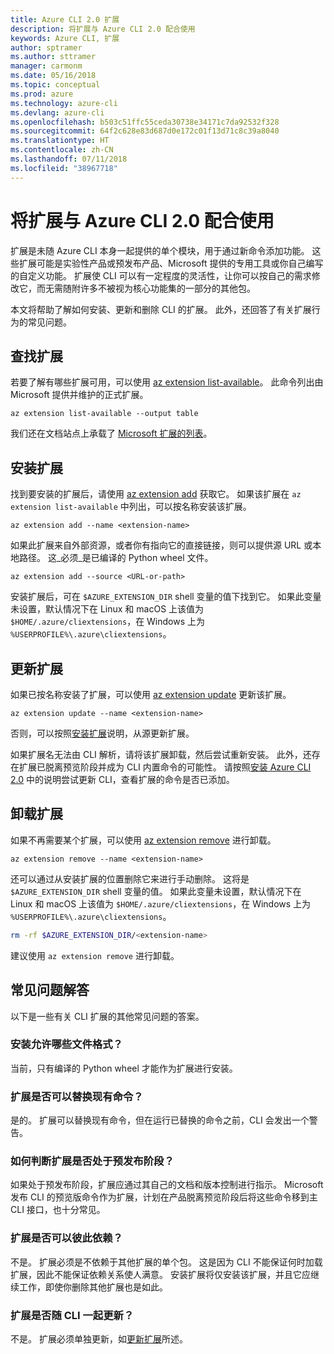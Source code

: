 ```yaml
---
title: Azure CLI 2.0 扩展
description: 将扩展与 Azure CLI 2.0 配合使用
keywords: Azure CLI, 扩展
author: sptramer
ms.author: sttramer
manager: carmonm
ms.date: 05/16/2018
ms.topic: conceptual
ms.prod: azure
ms.technology: azure-cli
ms.devlang: azure-cli
ms.openlocfilehash: b503c51ffc55ceda30738e34171c7da92532f328
ms.sourcegitcommit: 64f2c628e83d687d0e172c01f13d71c8c39a8040
ms.translationtype: HT
ms.contentlocale: zh-CN
ms.lasthandoff: 07/11/2018
ms.locfileid: "38967718"
---
```

# <a name="using-extensions-with-the-azure-cli-20"></a>将扩展与 Azure CLI 2.0 配合使用

扩展是未随 Azure CLI 本身一起提供的单个模块，用于通过新命令添加功能。 这些扩展可能是实验性产品或预发布产品、Microsoft 提供的专用工具或你自己编写的自定义功能。 扩展使 CLI 可以有一定程度的灵活性，让你可以按自己的需求修改它，而无需随附许多不被视为核心功能集的一部分的其他包。

本文将帮助了解如何安装、更新和删除 CLI 的扩展。 此外，还回答了有关扩展行为的常见问题。

## <a name="find-extensions"></a>查找扩展

若要了解有哪些扩展可用，可以使用 [az extension list-available](/cli/azure/extension#az-extension-list-available)。 此命令列出由 Microsoft 提供并维护的正式扩展。

```azurecli-interactive
az extension list-available --output table
```

我们还在文档站点上承载了 [Microsoft 扩展的列表](azure-cli-extensions-list.md)。

## <a name="install-extensions"></a>安装扩展

找到要安装的扩展后，请使用 [az extension add](https://docs.microsoft.com/cli/azure/extension#az-extension-add) 获取它。 如果该扩展在 `az extension list-available` 中列出，可以按名称安装该扩展。

```azurecli-interactive
az extension add --name <extension-name>
```

如果此扩展来自外部资源，或者你有指向它的直接链接，则可以提供源 URL 或本地路径。 这_必须_是已编译的 Python wheel 文件。

```azurecli-interactive
az extension add --source <URL-or-path>
```

安装扩展后，可在 `$AZURE_EXTENSION_DIR` shell 变量的值下找到它。 如果此变量未设置，默认情况下在 Linux 和 macOS 上该值为 `$HOME/.azure/cliextensions`，在 Windows 上为 `%USERPROFILE%\.azure\cliextensions`。

## <a name="update-extensions"></a>更新扩展

如果已按名称安装了扩展，可以使用 [az extension update](https://docs.microsoft.com/cli/azure/extension#az-extension-update) 更新该扩展。

```azurecli-interactive
az extension update --name <extension-name>
```

否则，可以按照[安装扩展](#install-extensions)说明，从源更新扩展。

如果扩展名无法由 CLI 解析，请将该扩展卸载，然后尝试重新安装。 此外，还存在扩展已脱离预览阶段并成为 CLI 内置命令的可能性。 请按照[安装 Azure CLI 2.0](install-azure-cli.md) 中的说明尝试更新 CLI，查看扩展的命令是否已添加。

## <a name="uninstall-extensions"></a>卸载扩展

如果不再需要某个扩展，可以使用 [az extension remove](https://docs.microsoft.com/cli/azure/extension#az-extension-remove) 进行卸载。

```azurecli-interactive
az extension remove --name <extension-name>
```

还可以通过从安装扩展的位置删除它来进行手动删除。 这将是 `$AZURE_EXTENSION_DIR` shell 变量的值。
如果此变量未设置，默认情况下在 Linux 和 macOS 上该值为 `$HOME/.azure/cliextensions`，在 Windows 上为 `%USERPROFILE%\.azure\cliextensions`。

```bash
rm -rf $AZURE_EXTENSION_DIR/<extension-name>
```

建议使用 `az extension remove` 进行卸载。

## <a name="faq"></a>常见问题解答

以下是一些有关 CLI 扩展的其他常见问题的答案。

### <a name="what-file-formats-are-allowed-for-installation"></a>安装允许哪些文件格式？

当前，只有编译的 Python wheel 才能作为扩展进行安装。

### <a name="can-extensions-replace-existing-commands"></a>扩展是否可以替换现有命令？

是的。 扩展可以替换现有命令，但在运行已替换的命令之前，CLI 会发出一个警告。

### <a name="how-can-i-tell-if-an-extension-is-in-pre-release"></a>如何判断扩展是否处于预发布阶段？

如果处于预发布阶段，扩展应通过其自己的文档和版本控制进行指示。 Microsoft 发布 CLI 的预览版命令作为扩展，计划在产品脱离预览阶段后将这些命令移到主 CLI 接口，也十分常见。

### <a name="can-extensions-depend-upon-each-other"></a>扩展是否可以彼此依赖？

不是。 扩展必须是不依赖于其他扩展的单个包。 这是因为 CLI 不能保证何时加载扩展，因此不能保证依赖关系使人满意。 安装扩展将仅安装该扩展，并且它应继续工作，即使你删除其他扩展也是如此。

### <a name="are-extensions-updated-along-with-the-cli"></a>扩展是否随 CLI 一起更新？

不是。 扩展必须单独更新，如[更新扩展](#update-extensions)所述。
